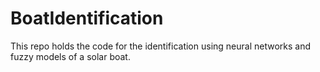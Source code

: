 # BoatIdentification

This repo holds the code for the identification using neural networks and fuzzy models of a solar boat.





